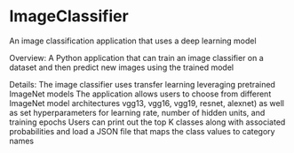 # ImageClassifier
An image classification application that uses a deep learning model

Overview: 
A Python application that can train an image classifier on a dataset and then predict new images using the trained model

Details:
The image classifier uses transfer learning leveraging pretrained ImageNet models
The application allows users to choose from different ImageNet model architectures vgg13, vgg16, vgg19, resnet, alexnet) as well as set hyperparameters for learning rate, number of hidden units, and training epochs
Users can print out the top K classes along with associated probabilities and load a JSON file that maps the class values to category names
